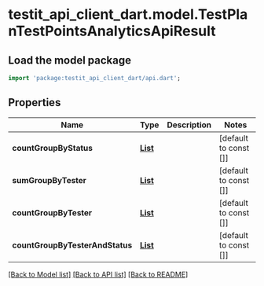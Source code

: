 # testit_api_client_dart.model.TestPlanTestPointsAnalyticsApiResult

## Load the model package
```dart
import 'package:testit_api_client_dart/api.dart';
```

## Properties
Name | Type | Description | Notes
------------ | ------------- | ------------- | -------------
**countGroupByStatus** | [**List<TestPlanTestPointsStatusGroupApiResult>**](TestPlanTestPointsStatusGroupApiResult.md) |  | [default to const []]
**sumGroupByTester** | [**List<TestPlanTestPointsTesterGroupApiResult>**](TestPlanTestPointsTesterGroupApiResult.md) |  | [default to const []]
**countGroupByTester** | [**List<TestPlanTestPointsTesterGroupApiResult>**](TestPlanTestPointsTesterGroupApiResult.md) |  | [default to const []]
**countGroupByTesterAndStatus** | [**List<TestPlanTestPointsTesterAndStatusGroupApiResult>**](TestPlanTestPointsTesterAndStatusGroupApiResult.md) |  | [default to const []]

[[Back to Model list]](../README.md#documentation-for-models) [[Back to API list]](../README.md#documentation-for-api-endpoints) [[Back to README]](../README.md)


